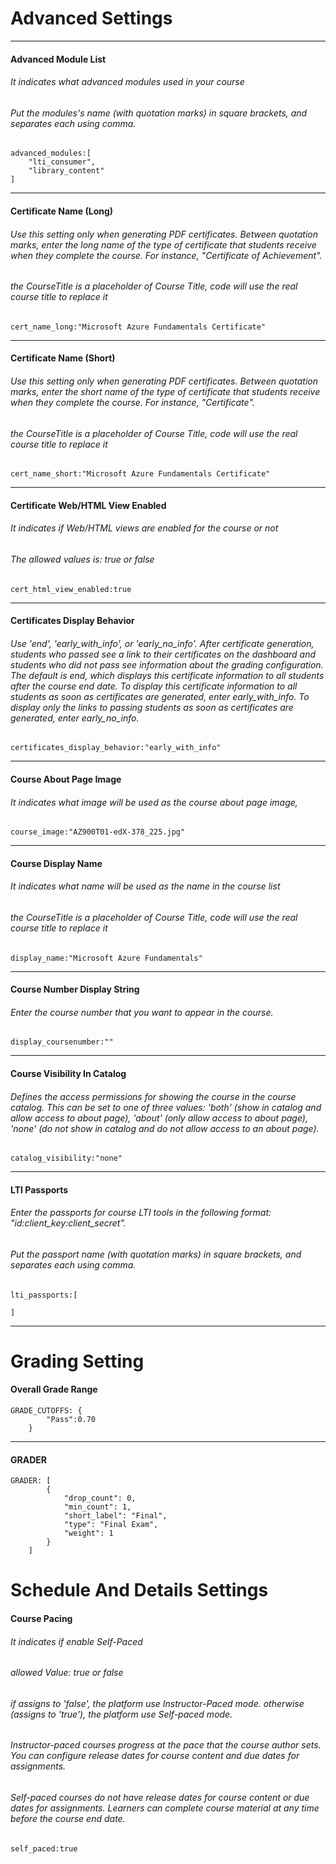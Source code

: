 # Advanced Settings
---
#### Advanced Module List	
###### It indicates what advanced modules used in your course
###### Put the modules's name (with quotation marks) in square brackets, and separates each using comma. 
```
advanced_modules:[
	"lti_consumer",
	"library_content"
]
```

---
#### Certificate Name (Long)	
###### Use this setting only when generating PDF certificates. Between quotation marks, enter the long name of the type of certificate that students receive when they complete the course. For instance, "Certificate of Achievement".
###### the $CourseTitle$ is a placeholder of Course Title, code will use the real course title to replace it

```
cert_name_long:"Microsoft Azure Fundamentals Certificate"
```

---
#### Certificate Name (Short)	
###### Use this setting only when generating PDF certificates. Between quotation marks, enter the short name of the type of certificate that students receive when they complete the course. For instance, "Certificate".
###### the $CourseTitle$ is a placeholder of Course Title, code will use the real course title to replace it
```
cert_name_short:"Microsoft Azure Fundamentals Certificate"
```
---
#### Certificate Web/HTML View Enabled	
###### It indicates if Web/HTML views are enabled for the course or not
###### The allowed values is: true or false
```
cert_html_view_enabled:true
```
---
#### Certificates Display Behavior	
###### Use 'end', 'early_with_info', or 'early_no_info'. After certificate generation, students who passed see a link to their certificates on the dashboard and students who did not pass see information about the grading configuration. The default is end, which displays this certificate information to all students after the course end date. To display this certificate information to all students as soon as certificates are generated, enter early_with_info. To display only the links to passing students as soon as certificates are generated, enter early_no_info.
```
certificates_display_behavior:"early_with_info"
```
---
#### Course About Page Image	
###### It indicates what image will be used as the course about page image,
```
course_image:"AZ900T01-edX-378_225.jpg"
```
---
#### Course Display Name	
###### It indicates what name will be used as the name in the course list
###### the $CourseTitle$ is a placeholder of Course Title, code will use the real course title to replace it
```
display_name:"Microsoft Azure Fundamentals"
```
---
#### Course Number Display String	
###### Enter the course number that you want to appear in the course. 
```
display_coursenumber:""
```
---
#### Course Visibility In Catalog
###### Defines the access permissions for showing the course in the course catalog. This can be set to one of three values: 'both' (show in catalog and allow access to about page), 'about' (only allow access to about page), 'none' (do not show in catalog and do not allow access to an about page).
```
catalog_visibility:"none"
```

---
#### LTI Passports	
###### Enter the passports for course LTI tools in the following format: "id:client_key:client_secret".
###### Put the passport name (with quotation marks) in square brackets, and separates each using comma. 
```
lti_passports:[
    
] 
```
---
# Grading Setting
#### Overall Grade Range	
```
GRADE_CUTOFFS: {
		"Pass":0.70
    }
```
---
#### GRADER
```
GRADER: [
        {
            "drop_count": 0, 
            "min_count": 1, 
            "short_label": "Final", 
            "type": "Final Exam", 
            "weight": 1
        }
    ]
```

# Schedule And Details Settings

#### Course Pacing	
###### It indicates if enable Self-Paced
###### allowed Value: true or false
###### if assigns to 'false', the platform use Instructor-Paced mode. otherwise (assigns to 'true'), the platform use Self-paced mode.
###### Instructor-paced courses progress at the pace that the course author sets. You can configure release dates for course content and due dates for assignments.
###### Self-paced courses do not have release dates for course content or due dates for assignments. Learners can complete course material at any time before the course end date.

```
self_paced:true
```